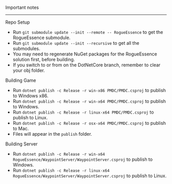 Important notes

---

Repo Setup
* Run `git submodule update --init --remote -- RogueEssence` to get the RogueEssence submodule.
* Run `git submodule update --init --recursive` to get all the submodules.
* You may need to regenerate NuGet packages for the RogueEssence solution first, before building.
* If you switch to or from on the DotNetCore branch, remember to clear your obj folder.

Building Game
* Run `dotnet publish -c Release -r win-x86 PMDC/PMDC.csproj` to publish to Windows x86.
* Run `dotnet publish -c Release -r win-x64 PMDC/PMDC.csproj` to publish to Windows.
* Run `dotnet publish -c Release -r linux-x64 PMDC/PMDC.csproj` to publish to Linux.
* Run `dotnet publish -c Release -r osx-x64 PMDC/PMDC.csproj` to publish to Mac.
* Files will appear in the `publish` folder.

Building Server
* Run `dotnet publish -c Release -r win-x64 RogueEssence/WaypointServer/WaypointServer.csproj` to publish to Windows.
* Run `dotnet publish -c Release -r linux-x64 RogueEssence/WaypointServer/WaypointServer.csproj` to publish to Linux.
